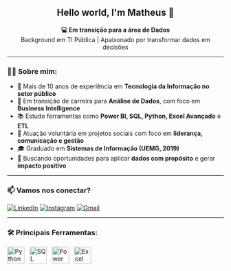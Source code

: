 <h2 align="center">Hello world, I'm Matheus 👋</h2>

<p align="center">
  <strong>💻 Em transição para a área de Dados</strong><br>
  Background em TI Pública | Apaixonado por transformar dados em decisões
</p>

---

### 👨‍💼 Sobre mim:
- 💼 Mais de 10 anos de experiência em **Tecnologia da Informação no setor público**
- 🔁 Em transição de carreira para **Análise de Dados**, com foco em **Business Intelligence**
- 📚 Estudo ferramentas como **Power BI, SQL, Python, Excel Avançado** e **ETL**
- 🤝 Atuação voluntária em projetos sociais com foco em **liderança, comunicação e gestão**
- 🎓 Graduado em **Sistemas de Informação (UEMG, 2019)**
- 🚀 Buscando oportunidades para aplicar **dados com propósito** e gerar **impacto positivo**

---

<h3>📫 Vamos nos conectar?</h3>

[![LinkedIn](https://img.shields.io/badge/-LinkedIn-0A66C2?style=flat&logo=linkedin&logoColor=white)](www.linkedin.com/in/matheusferrereira)
[![Instagram](https://img.shields.io/badge/-Instagram-E4405F?style=flat&logo=instagram&logoColor=white)](http://instagram.com/fmatheusaugusto)
[![Gmail](https://img.shields.io/badge/-Email-D14836?style=flat&logo=gmail&logoColor=white)](mailto:fmatheusaugusto@gmail.com)

---

<h3>🛠️ Principais Ferramentas:</h3>

<p align="left">
  <!-- Python -->
  <img src="https://cdn.jsdelivr.net/gh/devicons/devicon/icons/python/python-original.svg" alt="Python" width="40" height="40"/>
  &nbsp;

  <!-- SQL (ícone estilo base de dados com "SQL") -->
  <img src="https://img.icons8.com/fluency/48/sql.png" alt="SQL" width="40" height="40"/>
  &nbsp;

  <!-- Power BI (estilo da imagem enviada) -->
  <img src="https://img.icons8.com/color/48/power-bi.png" alt="Power BI" width="40" height="40"/>
  &nbsp;

  <!-- Excel -->
  <img src="https://img.icons8.com/fluency/48/microsoft-excel-2019.png" alt="Excel" width="40" height="40"/>
</p>



